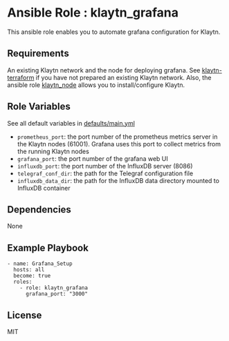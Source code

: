 Ansible Role : klaytn_grafana
=========

This ansible role enables you to automate grafana configuration for Klaytn.

Requirements
------------

An existing Klaytn network and the node for deploying grafana.
See [klaytn-terraform](https://github.com/klaytn/klaytn-terraform)
if you have not prepared an existing Klaytn network.
Also, the ansible role [klaytn_node](/roles/klaytn_node) allows
you to install/configure Klaytn.

Role Variables
--------------

See all default variables in [defaults/main.yml](defaults/main.yml)

- `prometheus_port`: the port number of the prometheus metrics server in the Klaytn nodes (61001).
Grafana uses this port to collect metrics from the running Klaytn nodes
- `grafana_port`: the port number of the grafana web UI
- `influxdb_port`: the port number of the InfluxDB server (8086)
- `telegraf_conf_dir`: the path for the Telegraf configuration file
- `influxdb_data_dir`: the path for the InfluxDB data directory mounted to InfluxDB container

Dependencies
------------

None

Example Playbook
----------------

```
- name: Grafana_Setup
  hosts: all
  become: true
  roles:
    - role: klaytn_grafana
      grafana_port: "3000"
```

License
-------

MIT
